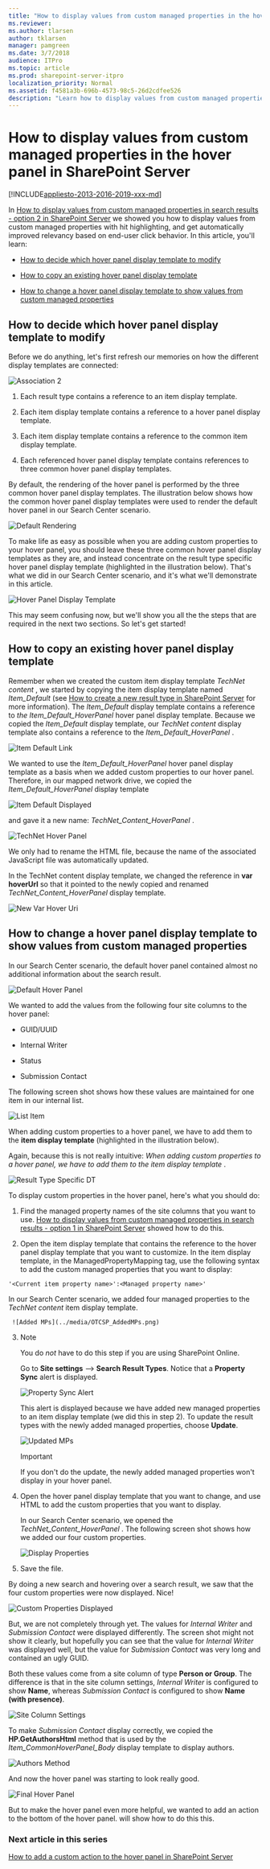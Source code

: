 ```yaml
---
title: "How to display values from custom managed properties in the hover panel in SharePoint Server"
ms.reviewer: 
ms.author: tlarsen
author: tklarsen
manager: pamgreen
ms.date: 3/7/2018
audience: ITPro
ms.topic: article
ms.prod: sharepoint-server-itpro
localization_priority: Normal
ms.assetid: f4581a3b-696b-4573-98c5-26d2cdfee526
description: "Learn how to display values from custom managed properties in the hover panel in SharePoint Server."
---
```


# How to display values from custom managed properties in the hover panel in SharePoint Server

[!INCLUDE[appliesto-2013-2016-2019-xxx-md](../includes/appliesto-2013-2016-2019-xxx-md.md)]    
  
In [How to display values from custom managed properties in search results - option 2 in SharePoint Server](how-to-display-values-from-custom-managed-properties-in-search-resultsoption-2.md) we showed you how to display values from custom managed properties with hit highlighting, and get automatically improved relevancy based on end-user click behavior. In this article, you'll learn: 
  
- [How to decide which hover panel display template to modify](how-to-display-values-from-custom-managed-properties-in-the-hover-panel.md#BKMK_HowtoDecidewhichHoverPanelDisplayTemplatetoModify)
    
- [How to copy an existing hover panel display template](how-to-display-values-from-custom-managed-properties-in-the-hover-panel.md#BKMK_HowtoCopyanExistingHoverPanelDisplayTemplate)
    
- [How to change a hover panel display template to show values from custom managed properties](how-to-display-values-from-custom-managed-properties-in-the-hover-panel.md#BKMK_HowtoModifyaHoverPanelDisplayTemplatetoShowValuesfromCustomManagedProperties)
    
## How to decide which hover panel display template to modify
<a name="BKMK_HowtoDecidewhichHoverPanelDisplayTemplatetoModify"> </a>

Before we do anything, let's first refresh our memories on how the different display templates are connected:
  
![Association 2](../media/OTCSP_Association2.png)
  
1. Each result type contains a reference to an item display template.
    
2. Each item display template contains a reference to a hover panel display template.
    
3. Each item display template contains a reference to the common item display template.
    
4. Each referenced hover panel display template contains references to three common hover panel display templates.
    
By default, the rendering of the hover panel is performed by the three common hover panel display templates. The illustration below shows how the common hover panel display templates were used to render the default hover panel in our Search Center scenario.
  
![Default Rendering](../media/OTCSP_DefaultRendering.png)
  
To make life as easy as possible when you are adding custom properties to your hover panel, you should leave these three common hover panel display templates as they are, and instead concentrate on the result type specific hover panel display template (highlighted in the illustration below). That's what we did in our Search Center scenario, and it's what we'll demonstrate in this article.
  
![Hover Panel Display Template](../media/HoverPanelDisplayTemplate.png)
  
This may seem confusing now, but we'll show you all the the steps that are required in the next two sections. So let's get started!
  
## How to copy an existing hover panel display template
<a name="BKMK_HowtoCopyanExistingHoverPanelDisplayTemplate"> </a>

Remember when we created the custom item display template  *TechNet content*  , we started by copying the item display template named  *Item_Default*  (see [How to create a new result type in SharePoint Server](how-to-create-a-new-result-type.md) for more information). The  *Item_Default*  display template contains a reference to  *the Item_Default_HoverPanel*  hover panel display template. Because we copied the  *Item_Default*  display template, our  *TechNet content*  display template also contains a reference to the  *Item_Default_HoverPanel*  . 
  
![Item Default Link](../media/OTCSP_Item_DefaultLink.png)
  
We wanted to use the  *Item_Default_HoverPanel*  hover panel display template as a basis when we added custom properties to our hover panel. Therefore, in our mapped network drive, we copied the  *Item_Default_HoverPanel*  display template 
  
![Item Default Displayed](../media/OTCSP_ItemDefaultCopy.png)
  
and gave it a new name:  *TechNet_Content_HoverPanel*  . 
  
![TechNet Hover Panel](../media/OTCSP_TechNetHoverPanel.png)
  
We only had to rename the HTML file, because the name of the associated JavaScript file was automatically updated.
  
In the TechNet content display template, we changed the reference in **var hoverUrl** so that it pointed to the newly copied and renamed  *TechNet_Content_HoverPanel*  display template. 
  
![New Var Hover Uri](../media/OTCSP_NewvarHoverUrl.png)
  
## How to change a hover panel display template to show values from custom managed properties
<a name="BKMK_HowtoModifyaHoverPanelDisplayTemplatetoShowValuesfromCustomManagedProperties"> </a>

In our Search Center scenario, the default hover panel contained almost no additional information about the search result.
  
![Default Hover Panel](../media/OTCSP_DefaultHoverPanel.png)
  
We wanted to add the values from the following four site columns to the hover panel:
  
- GUID/UUID
    
- Internal Writer
    
- Status
    
- Submission Contact
    
The following screen shot shows how these values are maintained for one item in our internal list.
  
![List Item](../media/OTCSP_ListItem.png)
  
When adding custom properties to a hover panel, we have to add them to the **item display template** (highlighted in the illustration below). 
  
Again, because this is not really intuitive:  *When adding custom properties to a hover panel, we have to add them to the item display template* .
  
![Result Type Specific DT](../media/OTCSP_ResultTypeSpecificDT.png)
  
To display custom properties in the hover panel, here's what you should do:
  
1. Find the managed property names of the site columns that you want to use. [How to display values from custom managed properties in search results - option 1 in SharePoint Server](how-to-display-values-from-custom-managed-properties-in-search-resultsoption-1.md) showed how to do this. 
    
2. Open the item display template that contains the reference to the hover panel display template that you want to customize. In the item display template, in the ManagedPropertyMapping tag, use the following syntax to add the custom managed properties that you want to display:
    
  ```
  '<Current item property name>':<Managed property name>'
  ```
  In our Search Center scenario, we added four managed properties to the  *TechNet content*  item display template. 
    
     ![Added MPs](../media/OTCSP_AddedMPs.png)
  
3. > [!NOTE]
    > You do  *not*  have to do this step if you are using SharePoint Online. 
  
    Go to **Site settings** --> **Search Result Types**. Notice that a **Property Sync** alert is displayed. 
    
     ![Property Sync Alert](../media/OTCSP_PropertySyncAlert.png)
  
    This alert is displayed because we have added new managed properties to an item display template (we did this in step 2). To update the result types with the newly added managed properties, choose **Update**. 
    
     ![Updated MPs](../media/OTCSP_UpdateMPs.png)
  
    > [!IMPORTANT]
    > If you don't do the update, the newly added managed properties won't display in your hover panel. 
  
4. Open the hover panel display template that you want to change, and use HTML to add the custom properties that you want to display.
    
    In our Search Center scenario, we opened the  *TechNet_Content_HoverPanel*  . The following screen shot shows how we added our four custom properties. 
    
     ![Display Properties](../media/OTCSP_DisplayProperties.png)
  
5. Save the file.
    
By doing a new search and hovering over a search result, we saw that the four custom properties were now displayed. Nice!
  
![Custom Properties Displayed](../media/OTCSP_CustomPropertiesDisplayed.png)
  
But, we are not completely through yet. The values for  *Internal Writer*  and  *Submission Contact*  were displayed differently. The screen shot might not show it clearly, but hopefully you can see that the value for  *Internal Writer*  was displayed well, but the value for  *Submission Contact*  was very long and contained an ugly GUID. 
  
Both these values come from a site column of type **Person or Group**. The difference is that in the site column settings,  *Internal Writer*  is configured to show **Name**, whereas  *Submission Contact*  is configured to show **Name (with presence)**. 
  
![Site Column Settings](../media/OTCSP_SiteColumnSettings.png)
  
To make  *Submission Contact*  display correctly, we copied the **HP.GetAuthorsHtml** method that is used by the  *Item_CommonHoverPanel_Body*  display template to display authors. 
  
![Authors Method](../media/OTCSP_AuthorsMethod.png)
  
And now the hover panel was starting to look really good.
  
![Final Hover Panel](../media/OTCSP_FinalHoverPanel.png)
  
But to make the hover panel even more helpful, we wanted to add an action to the bottom of the hover panel. will show how to do this this.
  
### Next article in this series

[How to add a custom action to the hover panel in SharePoint Server](how-to-add-a-custom-action-to-the-hover-panel.md)
  

